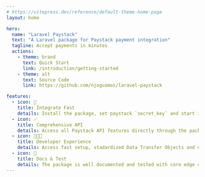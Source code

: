 ```yaml
---
# https://vitepress.dev/reference/default-theme-home-page
layout: home

hero:
  name: "Laravel Paystack"
  text: "A Laravel package for Paystack payment integration"
  tagline: Accept payments in minutes
  actions:
    - theme: brand
      text: Quick Start
      link: /introduction/getting-started
    - theme: alt
      text: Source Code
      link: https://github.com/njoguamos/laravel-paystack

features:
  - icon: 🚀
    title: Integrate Fast
    details: Install the package, set paystack `secret_key` and start implementing business logic.
  - icon: ✅  
    title: Comprehensive API
    details: Access all Paystack API features directly through the package in your application
  - icon: 🧑🏾‍💻
    title: Developer Experience
    details: Access fast setup, stadardized Data Transfer Objects and error handling.
  - icon: 🧭
    title: Docs & Test
    details: The package is well documented and tested with core edge case well covered.
---
```



